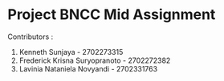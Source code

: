 # Project BNCC Mid Assignment

Contributors :
1. Kenneth Sunjaya - 2702273315
2. Frederick Krisna Suryopranoto - 2702272382
3. Lavinia Nataniela Novyandi - 2702331763

